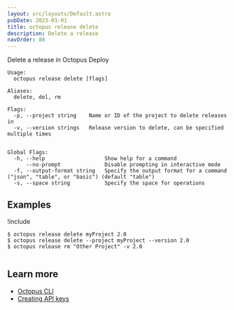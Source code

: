 ```yaml
---
layout: src/layouts/Default.astro
pubDate: 2023-01-01
title: octopus release delete
description: Delete a release
navOrder: 88
---
```


Delete a release in Octopus Deploy


```
Usage:
  octopus release delete [flags]

Aliases:
  delete, del, rm

Flags:
  -p, --project string    Name or ID of the project to delete releases in
  -v, --version strings   Release version to delete, can be specified multiple times


Global Flags:
  -h, --help                   Show help for a command
      --no-prompt              Disable prompting in interactive mode
  -f, --output-format string   Specify the output format for a command ("json", "table", or "basic") (default "table")
  -s, --space string           Specify the space for operations

```

## Examples

!include <samples-instance>


```
$ octopus release delete myProject 2.0
$ octopus release delete --project myProject --version 2.0
$ octopus release rm "Other Project" -v 2.0


```

## Learn more

- [Octopus CLI](/docs/octopus-rest-api/cli/)
- [Creating API keys](/docs/octopus-rest-api/how-to-create-an-api-key/)